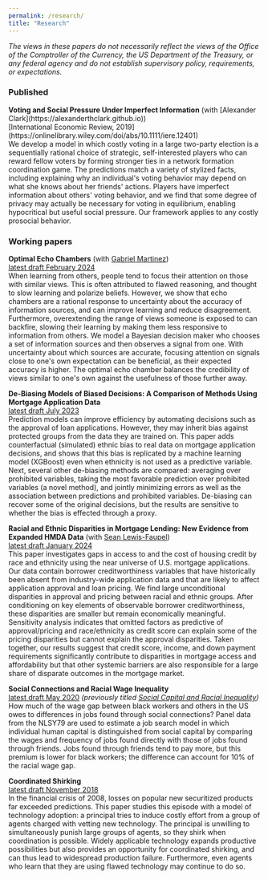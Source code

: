 ```yaml
---
permalink: /research/
title: "Research"
---
```


_The views in these papers do not necessarily reflect the views of the Office of the Comptroller of the Currency, the US  Department of the Treasury, or any federal agency and do not establish supervisory policy, requirements, or expectations._

<p style="text-align: right"><h3>Published</h3></p>
<b>Voting and Social Pressure Under Imperfect Information</b> (with [Alexander Clark](https://alexanderthclark.github.io)) <br>
[International Economic Review, 2019](https://onlinelibrary.wiley.com/doi/abs/10.1111/iere.12401) <br>
We develop a model in which costly voting in a large two-party election is a sequentially rational choice of strategic, self-interested players who can reward fellow voters by forming stronger ties in a network formation coordination game. The predictions match a variety of stylized facts, including explaining why an individual's voting behavior may depend on what she knows about her friends' actions. Players have imperfect information about others' voting behavior, and we find that some degree of privacy may actually be necessary for voting in equilibrium, enabling hypocritical but useful social pressure. Our framework applies to any costly prosocial behavior.

<p style="text-align: right">
<h3>Working papers</h3>
</p>

<b>Optimal Echo Chambers</b> (with [Gabriel Martinez](https://gabriel-martinez-roa.github.io/))<br>
[latest draft February 2024](https://arxiv.org/abs/2010.01249) <br>
When learning from others, people tend to focus their attention on those with similar views. This is often attributed to flawed reasoning, and thought to slow learning and polarize beliefs. However, we show that echo chambers are a rational response to uncertainty about the accuracy of information sources, and can improve learning and reduce disagreement. Furthermore, overextending the range of views someone is exposed to can backfire, slowing their learning by making them less responsive to information from others. We model a Bayesian decision maker who chooses a set of information sources and then observes a signal from one. With uncertainty about which sources are accurate, focusing attention on signals close to one's own expectation can be beneficial, as their expected accuracy is higher. The optimal echo chamber balances the credibility of views similar to one's own against the usefulness of those further away. 

<b>De-Biasing Models of Biased Decisions: A Comparison of Methods Using Mortgage Application Data</b><br>
[latest draft July 2023](https://arxiv.org/abs/2405.00910) <br>
Prediction models can improve efficiency by automating decisions such as the approval of loan applications. However, they may inherit bias against protected groups from the data they are trained on. This paper adds counterfactual (simulated) ethnic bias to real data on mortgage application decisions, and shows that this bias is replicated by a machine learning model (XGBoost) even when ethnicity is not used as a predictive variable. Next, several other de-biasing methods are compared: averaging over prohibited variables, taking the most favorable prediction over prohibited variables (a novel method), and jointly minimizing errors as well as the association between predictions and prohibited variables. De-biasing can recover some of the original decisions, but the results are sensitive to whether the bias is effected through a proxy.

<b>Racial and Ethnic Disparities in Mortgage Lending: New Evidence from Expanded HMDA Data</b> (with [Sean Lewis-Faupel](https://scholar.google.com/citations?user=wVysvzYAAAAJ))<br>
[latest draft January 2024](https://arxiv.org/abs/2405.00895) <br>
This paper investigates gaps in access to and the cost of housing credit by race and ethnicity using the near universe of U.S. mortgage applications. Our data contain borrower creditworthiness variables that have historically been absent from industry-wide application data and that are likely to affect application approval and loan pricing. We find large unconditional disparities in approval and pricing between racial and ethnic groups. After conditioning on key elements of observable borrower creditworthiness, these disparities are smaller but remain economically meaningful. Sensitivity analysis indicates that omitted factors as predictive of approval/pricing and race/ethnicity as credit score can explain some of the pricing disparities but cannot explain the approval disparities. Taken together, our results suggest that credit score, income, and down payment requirements significantly contribute to disparities in mortgage access and affordability but that other systemic barriers are also responsible for a large share of disparate outcomes in the mortgage market.

<b>Social Connections and Racial Wage Inequality</b> <br>
[latest draft May 2020](https://osf.io/vm82w/) *(previously titled [Social Capital and Racial Inequality](https://sites.google.com/site/nicholastenev/tenev_JMP.pdf))* <br>
How much of the wage gap between black workers and others in the US owes to differences in jobs found through social connections? Panel data from the NLSY79 are used to estimate a job search model in which individual human capital is distinguished from social capital by comparing the wages and frequency of jobs found directly with those of jobs found through friends. Jobs found through friends tend to pay more, but this premium is lower for black workers; the difference can account for 10% of the racial wage gap.

<b>Coordinated Shirking</b> <br>
[latest draft November 2018](https://osf.io/preprints/socarxiv/264vt/) <br>
In the financial crisis of 2008, losses on popular new securitized products far exceeded predictions. This paper studies this episode with a model of technology adoption: a principal tries to induce costly effort from a group of agents charged with vetting new technology. The principal is unwilling to simultaneously punish large groups of agents, so they shirk when coordination is possible. Widely applicable technology expands productive possibilities but also provides an opportunity for coordinated shirking, and can thus lead to widespread production failure. Furthermore, even agents who learn that they are using flawed technology may continue to do so.




